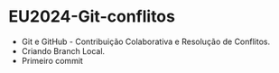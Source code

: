 # EU2024-Git-conflitos

- Git e GitHub - Contribuição Colaborativa e Resolução de Conflitos.
- Criando Branch Local.
- Primeiro commit 
